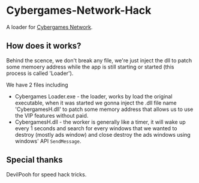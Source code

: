 # Cybergames-Network-Hack

A loader for [Cybergames Network](http://th.playcybergames.com/main/showthread.php?16378-Cybergames-Network).

## How does it works?

Behind the scence, we don't break any file, we're just inject the dll to patch some memoery address while the app is still starting or started (this process is called 'Loader').

We have 2 files including

- Cybergames Loader.exe - the loader, works by load the original executable, when it was started we gonna inject the .dll file name 'CybergamesH.dll' to patch some memory address that allows us to use the VIP features without paid.
- CybergamesH.dll - the worker is generally like a timer, it will wake up every 1 seconds and search for every windows that we wanted to destroy (mostly ads window) and close destroy the ads windows using windows' API `SendMessage`.

## Special thanks

DevilPooh for speed hack tricks.
